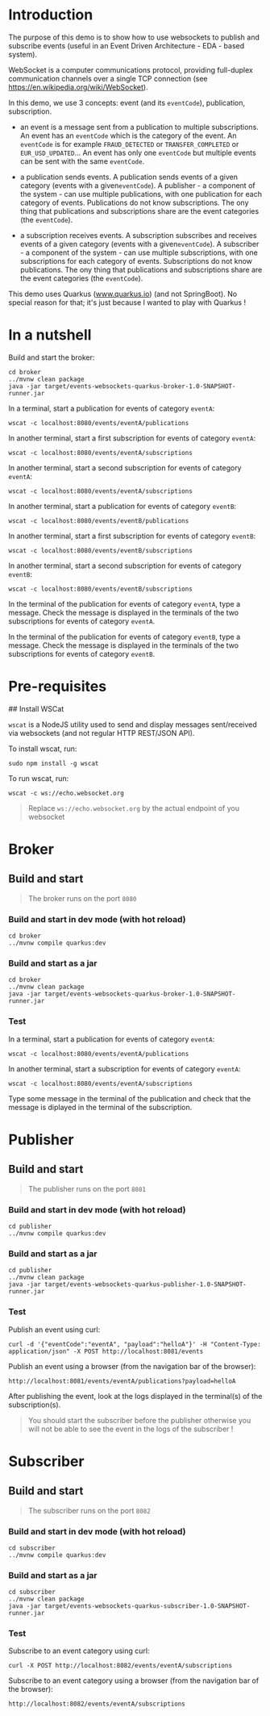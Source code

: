 # Introduction

The purpose of this demo is to show how to use websockets to publish and subscribe events 
(useful in an Event Driven Architecture - EDA - based system). 

WebSocket is a computer communications protocol, providing full-duplex communication channels over a single TCP connection (see https://en.wikipedia.org/wiki/WebSocket).

In this demo, we use 3 concepts: event (and its `eventCode`), publication, subscription.

- an event is a message sent from a publication to multiple subscriptions. 
An event has an `eventCode` which is the category of the event. 
An `eventCode` is for example `FRAUD_DETECTED` or `TRANSFER_COMPLETED` or `EUR_USD_UPDATED`...
An event has only one `eventCode` but multiple events can be sent with the same `eventCode`.
 
- a publication sends events. 
A publication sends events of a given category (events with a given`eventCode`).
A publisher - a component of the system - can use multiple publications, with one publication for each category of events. 
Publications do not know subscriptions. The ony thing that publications and subscriptions share are the event categories (the `eventCode`).
       
- a subscription receives events. 
A subscription subscribes and receives events of a given category (events with a given`eventCode`).
A subscriber - a component of the system - can use multiple subscriptions, with one subscriptions for each category of events. 
Subscriptions do not know publications. The ony thing that publications and subscriptions share are the event categories (the `eventCode`). 

This demo uses Quarkus (www.quarkus.io) (and not SpringBoot). No special reason for that; it's just because I wanted to play with Quarkus !



# In a nutshell

Build and start the broker:
```
cd broker
../mvnw clean package
java -jar target/events-websockets-quarkus-broker-1.0-SNAPSHOT-runner.jar
```

In a terminal, start a publication for events of category `eventA`:
```
wscat -c localhost:8080/events/eventA/publications
```

In another terminal, start a first subscription for events of category `eventA`:
```
wscat -c localhost:8080/events/eventA/subscriptions
```

In another terminal, start a second subscription for events of category `eventA`:
```
wscat -c localhost:8080/events/eventA/subscriptions
```

In another terminal, start a publication for events of category `eventB`:
```
wscat -c localhost:8080/events/eventB/publications
```

In another terminal, start a first subscription for events of category `eventB`:
```
wscat -c localhost:8080/events/eventB/subscriptions
```

In another terminal, start a second subscription for events of category `eventB`:
```
wscat -c localhost:8080/events/eventB/subscriptions
```
 
In the terminal of the publication for events of category `eventA`, type a message. 
Check the message is displayed in the terminals of the two subscriptions for events of category `eventA`. 

In the terminal of the publication for events of category `eventB`, type a message. 
Check the message is displayed in the terminals of the two subscriptions for events of category `eventB`. 



# Pre-requisites

## Install WSCat

`wscat` is a NodeJS utility used to send and display messages sent/received via websockets (and not regular HTTP REST/JSON API).
  
To install wscat, run:
```
sudo npm install -g wscat
```
To run wscat, run:
```
wscat -c ws://echo.websocket.org
```
> Replace `ws://echo.websocket.org` by the actual endpoint of you websocket



# Broker 

## Build and start

>The broker runs on the port `8080`

### Build and start in dev mode (with hot reload)
```
cd broker
../mvnw compile quarkus:dev
```

### Build and start as a jar
```
cd broker
../mvnw clean package
java -jar target/events-websockets-quarkus-broker-1.0-SNAPSHOT-runner.jar
```

### Test

In a terminal, start a publication for events of category `eventA`:
```
wscat -c localhost:8080/events/eventA/publications
```

In another terminal, start a subscription for events of category `eventA`:
```
wscat -c localhost:8080/events/eventA/subscriptions
```

Type some message in the terminal of the publication and check that the message is diplayed in the terminal of the subscription.  



# Publisher 

## Build and start

>The publisher runs on the port `8081`

### Build and start in dev mode (with hot reload)
```
cd publisher
../mvnw compile quarkus:dev
```

### Build and start as a jar
```
cd publisher
../mvnw clean package
java -jar target/events-websockets-quarkus-publisher-1.0-SNAPSHOT-runner.jar
```

### Test

Publish an event using curl:
```
curl -d '{"eventCode":"eventA", "payload":"helloA"}' -H "Content-Type: application/json" -X POST http://localhost:8081/events
```

Publish an event using a browser (from the navigation bar of the browser):
```
http://localhost:8081/events/eventA/publications?payload=helloA
```

After publishing the event, look at the logs displayed in the terminal(s) of the subscription(s).
 
> You should start the subscriber before the publisher 
otherwise you will not be able to see the event in the logs of the subscriber !



# Subscriber 

## Build and start

>The subscriber runs on the port `8082`

### Build and start in dev mode (with hot reload)
```
cd subscriber
../mvnw compile quarkus:dev
```

### Build and start as a jar
```
cd subscriber
../mvnw clean package
java -jar target/events-websockets-quarkus-subscriber-1.0-SNAPSHOT-runner.jar
```

### Test

Subscribe to an event category using curl:
```
curl -X POST http://localhost:8082/events/eventA/subscriptions
```

Subscribe to an event category using a browser (from the navigation bar of the browser):
```
http://localhost:8082/events/eventA/subscriptions
```


